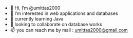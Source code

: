 - 👋 Hi, I’m @umittas2000
- 👀 I’m interested in web applications and databases
- 🌱 currently learning Java
- 💞️ looking to collaborate on database works
- 📫 you can reach me by mail : umittas2000@gmail.com

<!---
umittas2000/umittas2000 is a ✨ special ✨ repository because its `README.md` (this file) appears on your GitHub profile.
You can click the Preview link to take a look at your changes.
--->
